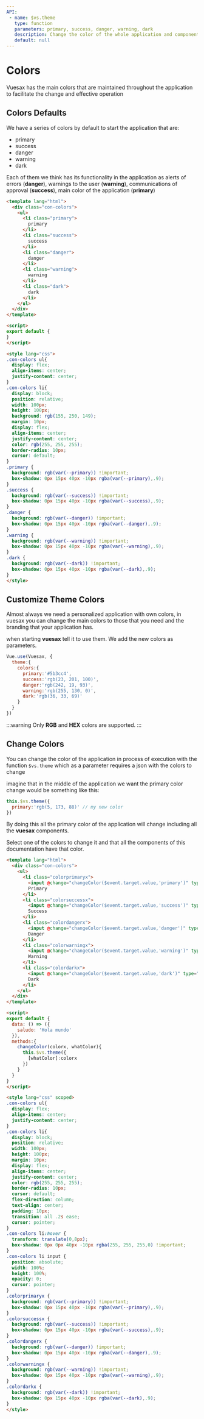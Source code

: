 ```yaml
---
API:
 - name: $vs.theme
   type: function
   parameters: primary, success, danger, warning, dark
   description: Change the color of the whole application and components (at run time).
   default: null
---
```


# Colors <!--#new-->

<box header>

Vuesax has the main colors that are maintained throughout the application to facilitate the change and effective operation

</box>
<box>

## Colors Defaults

We have a series of colors by default to start the application that are:

- primary
- success
- danger
- warning
- dark

Each of them we think has its functionality in the application as alerts of errors (**danger**), warnings to the user (**warning**), communications of approval (**success**), main color of the application (**primary**)

<vuecode md>
<div slot="demo">
  <Demos-Colors-Defaultscolors />
</div>
<div slot="code">

```html
<template lang="html">
  <div class="con-colors">
    <ul>
      <li class="primary">
        primary
      </li>
      <li class="success">
        success
      </li>
      <li class="danger">
        danger
      </li>
      <li class="warning">
        warning
      </li>
      <li class="dark">
        dark
      </li>
    </ul>
  </div>
</template>

<script>
export default {
}
</script>

<style lang="css">
.con-colors ul{
  display: flex;
  align-items: center;
  justify-content: center;
}
.con-colors li{
  display: block;
  position: relative;
  width: 100px;
  height: 100px;
  background: rgb(155, 250, 149);
  margin: 10px;
  display: flex;
  align-items: center;
  justify-content: center;
  color: rgb(255, 255, 255);
  border-radius: 10px;
  cursor: default;
}
.primary {
  background: rgb(var(--primary)) !important;
  box-shadow: 0px 15px 40px -10px rgba(var(--primary),.9);
}
.success {
  background: rgb(var(--success)) !important;
  box-shadow: 0px 15px 40px -10px rgba(var(--success),.9);
}
.danger {
  background: rgb(var(--danger)) !important;
  box-shadow: 0px 15px 40px -10px rgba(var(--danger),.9);
}
.warning {
  background: rgb(var(--warning)) !important;
  box-shadow: 0px 15px 40px -10px rgba(var(--warning),.9);
}
.dark {
  background: rgb(var(--dark)) !important;
  box-shadow: 0px 15px 40px -10px rgba(var(--dark),.9);
}
</style>
```

</div>
</vuecode>

</box>

<box>

## Customize Theme Colors

Almost always we need a personalized application with own colors, in vuesax you can change the main colors to those that you need and the branding that your application has.

when starting **vuesax** tell it to use them. We add the new colors as parameters.

```js
Vue.use(Vuesax, {
  theme:{
    colors:{
      primary:'#5b3cc4',
      success:'rgb(23, 201, 100)',
      danger:'rgb(242, 19, 93)',
      warning:'rgb(255, 130, 0)',
      dark:'rgb(36, 33, 69)'
    }
  }
})
```

:::warning
  Only **RGB** and **HEX** colors are supported.
:::


<vuecode md title="Example of the result">
<div slot="demo">
  <Demos-Colors-Changecolors />
</div>
</vuecode>
</box>

<box>

## Change Colors

You can change the color of the application in process of execution with the function `$vs.theme` which as a parameter requires a json with the colors to change

imagine that in the middle of the application we want the primary color change would be something like this:

```js
this.$vs.theme({
  primary:'rgb(5, 173, 88)' // my new color
})
```

By doing this all the primary color of the application will change including all the **vuesax** components.

Select one of the colors to change it and that all the components of this documentation have that color.

<vuecode md>
<div slot="demo">
  <Demos-Colors-Changecolorsejecution />
</div>
<div slot="code">

```html
<template lang="html">
  <div class="con-colors">
    <ul>
      <li class="colorprimaryx">
        <input @change="changeColor($event.target.value,'primary')" type="color" name="" value="">
        Primary
      </li>
      <li class="colorsuccessx">
        <input @change="changeColor($event.target.value,'success')" type="color" name="" value="">
        Success
      </li>
      <li class="colordangerx">
        <input @change="changeColor($event.target.value,'danger')" type="color" name="" value="">
        Danger
      </li>
      <li class="colorwarningx">
        <input @change="changeColor($event.target.value,'warning')" type="color" name="" value="">
        Warning
      </li>
      <li class="colordarkx">
        <input @change="changeColor($event.target.value,'dark')" type="color" name="" value="">
        Dark
      </li>
    </ul>
  </div>
</template>

<script>
export default {
  data: () => ({
    saludo: 'Hola mundo'
  }),
  methods:{
    changeColor(colorx, whatColor){
      this.$vs.theme({
        [whatColor]:colorx
      })
    }
  }
}
</script>

<style lang="css" scoped>
.con-colors ul{
  display: flex;
  align-items: center;
  justify-content: center;
}
.con-colors li{
  display: block;
  position: relative;
  width: 100px;
  height: 100px;
  margin: 10px;
  display: flex;
  align-items: center;
  justify-content: center;
  color: rgb(255, 255, 255);
  border-radius: 10px;
  cursor: default;
  flex-direction: column;
  text-align: center;
  padding: 10px;
  transition: all .2s ease;
  cursor: pointer;
}
.con-colors li:hover {
  transform: translate(0,8px);
  box-shadow: 0px 0px 40px -10px rgba(255, 255, 255,0) !important;
}
.con-colors li input {
  position: absolute;
  width: 100%;
  height: 100%;
  opacity: 0;
  cursor: pointer;
}
.colorprimaryx {
  background: rgb(var(--primary)) !important;
  box-shadow: 0px 15px 40px -10px rgba(var(--primary),.9);
}
.colorsuccessx {
  background: rgb(var(--success)) !important;
  box-shadow: 0px 15px 40px -10px rgba(var(--success),.9);
}
.colordangerx {
  background: rgb(var(--danger)) !important;
  box-shadow: 0px 15px 40px -10px rgba(var(--danger),.9);
}
.colorwarningx {
  background: rgb(var(--warning)) !important;
  box-shadow: 0px 15px 40px -10px rgba(var(--warning),.9);
}
.colordarkx {
  background: rgb(var(--dark)) !important;
  box-shadow: 0px 15px 40px -10px rgba(var(--dark),.9);
}
</style>
```

</div>
</vuecode>
</box>

